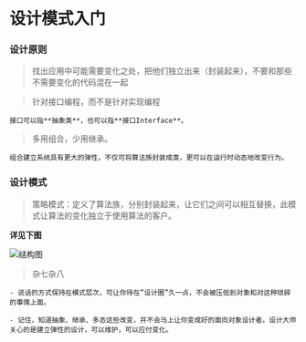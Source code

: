 # 设计模式入门

### 设计原则

> 找出应用中可能需要变化之处，把他们独立出来（封装起来），不要和那些不需要变化的代码混在一起

> 针对接口编程，而不是针对实现编程

```
接口可以指**抽象类**，也可以指**接口Interface**。
```

> 多用组合，少用继承。

```
组合建立系统具有更大的弹性，不仅可将算法族封装成类，更可以在运行时动态地改变行为。
```
### 设计模式

> 策略模式：定义了算法族，分别封装起来，让它们之间可以相互替换，此模式让算法的变化独立于使用算法的客户。

**详见下图**

![结构图](/HeadFirst设计模式/Resources/00-设计模式入门-01.png)

> 杂七杂八

```
- 说话的方式保持在模式层次，可让你待在”设计圈”久一点，不会被压低到对象和对这种琐碎的事情上面。

- 记住，知道抽象、继承、多态这些改变，并不会马上让你变成好的面向对象设计者。设计大师关心的是建立弹性的设计，可以维护，可以应付变化。
```
